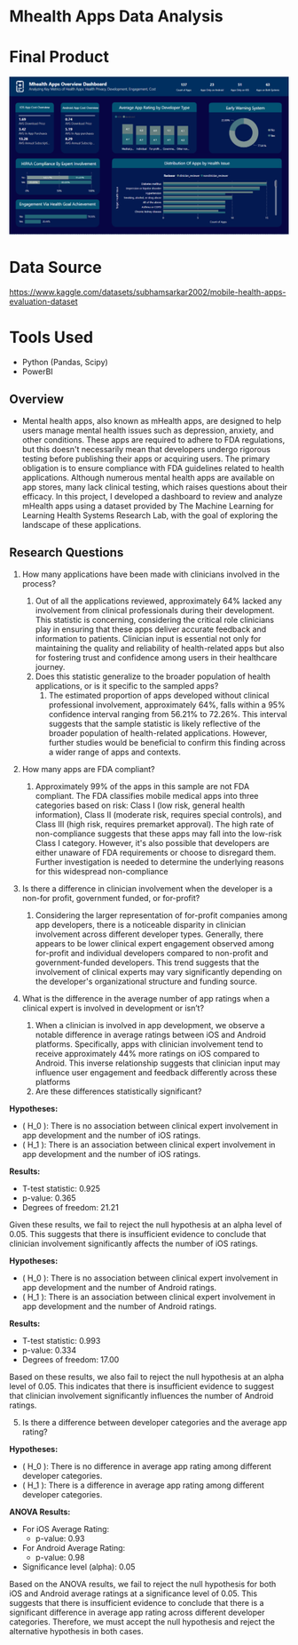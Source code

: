 # Mhealth Apps Data Analysis
# Final Product
![Example Image](https://github.com/leetheoiv/Mhealth_Apps_Data_Analysis/blob/main/Mhealth%20Dashboard.png)
# Data Source 
https://www.kaggle.com/datasets/subhamsarkar2002/mobile-health-apps-evaluation-dataset
# Tools Used
- Python (Pandas, Scipy)
- PowerBI

## Overview
- Mental health apps, also known as mHealth apps, are designed to help users manage mental health issues such as depression, anxiety, and other conditions. These apps are required to adhere to FDA regulations, but this doesn't necessarily mean that developers undergo rigorous testing before publishing their apps or acquiring users. The primary obligation is to ensure compliance with FDA guidelines related to health applications. Although numerous mental health apps are available on app stores, many lack clinical testing, which raises questions about their efficacy. In this project, I developed a dashboard to review and analyze mHealth apps using a dataset provided by The Machine Learning for Learning Health Systems Research Lab, with the goal of exploring the landscape of these applications.
## Research Questions
1. How many applications have been made with clinicians involved in the process?
    1. Out of all the applications reviewed, approximately 64% lacked any involvement from clinical professionals during their development. This statistic is concerning, considering the critical role clinicians play in ensuring that these apps deliver accurate feedback and information to patients. Clinician input is essential not only for maintaining the quality and reliability of health-related apps but also for fostering trust and confidence among users in their healthcare journey.
    2. Does this statistic generalize to the broader population of health applications, or is it specific to the sampled apps?
        1. The estimated proportion of apps developed without clinical professional involvement, approximately 64%, falls within a 95% confidence interval ranging from 56.21% to 72.26%. This interval suggests that the sample statistic is likely reflective of the broader population of health-related applications. However, further studies would be beneficial to confirm this finding across a wider range of apps and contexts.
           
2. How many apps are FDA compliant?
    1. Approximately 99% of the apps in this sample are not FDA compliant. The FDA classifies mobile medical apps into three categories based on risk: Class I (low risk, general health information), Class II (moderate risk, requires special controls), and Class III (high risk, requires premarket approval). The high rate of non-compliance suggests that these apps may fall into the low-risk Class I category. However, it's also possible that developers are either unaware of FDA requirements or choose to disregard them. Further investigation is needed to determine the underlying reasons for this widespread non-compliance 

3. Is there a difference in clinician  involvement when the developer is a non-for profit, government funded, or for-profit?
    1. Considering the larger representation of for-profit companies among app developers, there is a noticeable disparity in clinician involvement across different developer types. Generally, there appears to be lower clinical expert engagement observed among for-profit and individual developers compared to non-profit and government-funded developers. This trend suggests that the involvement of clinical experts may vary significantly depending on the developer's organizational structure and funding source.
        
4. What is the difference in the average number of app ratings when a clinical expert is involved in development or isn’t?
    1. When a clinician is involved in app development, we observe a notable difference in average ratings between iOS and Android platforms. Specifically, apps with clinician involvement tend to receive approximately 44% more ratings on iOS compared to Android. This inverse relationship suggests that clinician input may influence user engagement and feedback differently across these platforms
    2.  Are these differences statistically significant?

**Hypotheses:**
- \( H_0 \): There is no association between clinical expert involvement in app development and the number of iOS ratings.
- \( H_1 \): There is an association between clinical expert involvement in app development and the number of iOS ratings.

**Results:**
- T-test statistic: 0.925
- p-value: 0.365
- Degrees of freedom: 21.21

Given these results, we fail to reject the null hypothesis at an alpha level of 0.05. 
This suggests that there is insufficient evidence to conclude that clinician 
involvement significantly affects the number of iOS ratings.

            
**Hypotheses:**
- \( H_0 \): There is no association between clinical expert involvement in app development and the number of Android ratings.
- \( H_1 \): There is an association between clinical expert involvement in app development and the number of Android ratings.

**Results:**
- T-test statistic: 0.993
- p-value: 0.334
- Degrees of freedom: 17.00

Based on these results, we also fail to reject the null hypothesis at an alpha level of 0.05.
This indicates that there is insufficient evidence to suggest that clinician 
involvement significantly influences the number of Android ratings.

            
5. Is there a difference between developer categories and the average app rating?

**Hypotheses:**
- \( H_0 \): There is no difference in average app rating among different developer categories.
- \( H_1 \): There is a difference in average app rating among different developer categories.

**ANOVA Results:**
- For iOS Average Rating:
  - p-value: 0.93
- For Android Average Rating:
  - p-value: 0.98
- Significance level (alpha): 0.05

Based on the ANOVA results, we fail to reject the null hypothesis for both iOS and Android average ratings at a significance level of 0.05. This suggests that there is insufficient evidence to conclude that there is a significant difference in average app rating across different developer categories. Therefore, we must accept the null hypothesis and reject the alternative hypothesis in both cases.

